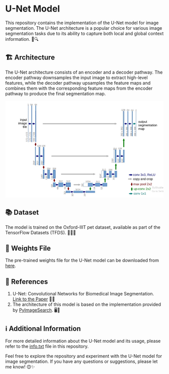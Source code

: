 # U-Net Model

This repository contains the implementation of the U-Net model for image segmentation. The U-Net architecture is a popular choice for various image segmentation tasks due to its ability to capture both local and global context information. 🌟🔍

## 🏗️ Architecture
The U-Net architecture consists of an encoder and a decoder pathway. The encoder pathway downsamples the input image to extract high-level features, while the decoder pathway upsamples the feature maps and combines them with the corresponding feature maps from the encoder pathway to produce the final segmentation map.

![U-Net Architecture](images/Unet_Architecture.PNG)

## 📚 Dataset

The model is trained on the Oxford-IIIT pet dataset, available as part of the TensorFlow Datasets (TFDS). 🐾🐶🐱

## 💾 Weights File

The pre-trained weights file for the U-Net model can be downloaded from [here](https://drive.google.com/file/d/1MTEGHFUgMt1dBszSRrAgu6qaX6Lk8qmK/view?usp=drive_link). 

## 🔗 References

1. U-Net: Convolutional Networks for Biomedical Image Segmentation. [Link to the Paper](https://arxiv.org/abs/1505.04597) 📄🔬
2. The architecture of this model is based on the implementation provided by [PyImageSearch](https://pyimagesearch.com/2022/02/21/u-net-image-segmentation-in-keras/). 🖥️🚀

## ℹ️ Additional Information

For more detailed information about the U-Net model and its usage, please refer to the [info.txt](info.txt) file in this repository. 

Feel free to explore the repository and experiment with the U-Net model for image segmentation. If you have any questions or suggestions, please let me know! 😊✨



